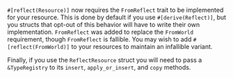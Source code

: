 `#[reflect(Resource)]` now requires the `FromReflect` trait to be implemented for your resource. This is done by default if you use `#[derive(Reflect)]`, but you structs that opt-out of this behavior will have to write their own implementation. `FromReflect` was added to replace the `FromWorld` requirement, though `FromReflect` is fallible. You may wish to add `#[reflect(FromWorld)]` to your resources to maintain an infallible variant.

Finally, if you use the `ReflectResource` struct you will need to pass a `&TypeRegistry` to its `insert`, `apply_or_insert`, and `copy` methods.
